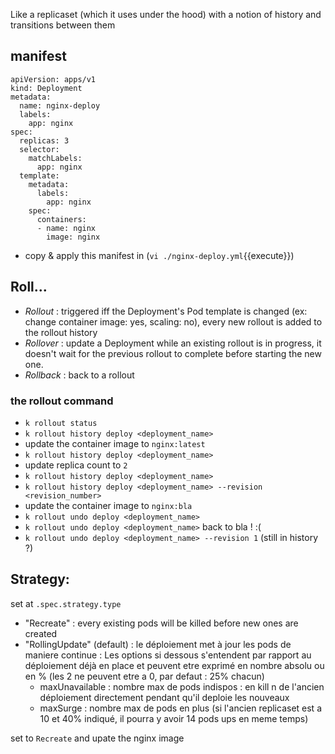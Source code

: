 Like a replicaset (which it uses under the hood) with a notion of history and transitions between them

## manifest

```
apiVersion: apps/v1
kind: Deployment
metadata:
  name: nginx-deploy
  labels:
    app: nginx
spec:
  replicas: 3
  selector:
    matchLabels:
      app: nginx
  template:
    metadata:
      labels:
        app: nginx
    spec:
      containers:
      - name: nginx
        image: nginx

```

- copy & apply this manifest in (`vi ./nginx-deploy.yml`{{execute}})

## Roll...

- _Rollout_ : triggered iff the Deployment's Pod template is changed (ex: change container image: yes, scaling: no), every new rollout is added to the rollout history
- _Rollover_ : update a Deployment while an existing rollout is in progress, it doesn't wait for the previous rollout to complete before starting the new one.
- _Rollback_ : back to a rollout 

### the rollout command
- `k rollout status`
- `k rollout history deploy <deployment_name>`
- update the container image to `nginx:latest` 
- `k rollout history deploy <deployment_name>`
- update replica count to `2` 
- `k rollout history deploy <deployment_name>`
- `k rollout history deploy <deployment_name> --revision <revision_number>`
- update the container image to `nginx:bla` 
- `k rollout undo deploy <deployment_name>`
- `k rollout undo deploy <deployment_name>` back to bla ! :( 
- `k rollout undo deploy <deployment_name> --revision 1`  (still in history ?)

## Strategy:

set at `.spec.strategy.type`

- "Recreate" : every existing pods will be killed before new ones are created 
- "RollingUpdate" (default) : le déploiement met à jour les pods de maniere continue :
    Les options si dessous s'entendent par rapport au déploiement déjà en place et peuvent etre exprimé en nombre absolu ou en % (les 2 ne peuvent etre a 0, par defaut : 25% chacun)
    -   maxUnavailable : nombre max de pods indispos : en kill n de l'ancien déploiement directement pendant qu'il deploie les nouveaux
    -   maxSurge : nombre max de pods en plus (si l'ancien replicaset est a 10 et 40% indiqué, il pourra y avoir 14 pods ups en meme temps)

set to `Recreate` and upate the nginx image